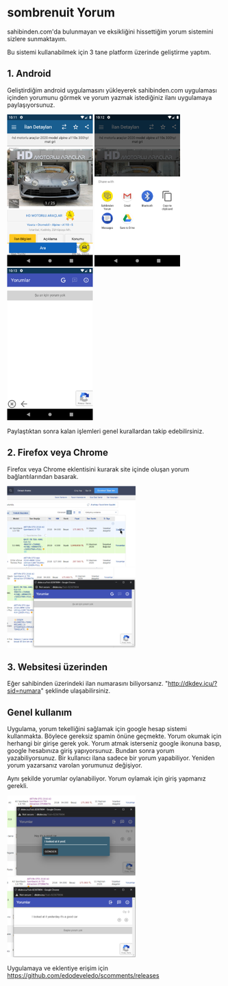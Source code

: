 # sombrenuit Yorum

sahibinden.com'da bulunmayan ve eksikliğini hissettiğim yorum sistemini sizlere sunmaktayım.

Bu sistemi kullanabilmek için 3 tane platform üzerinde geliştirme yaptım.

## 1. Android

Geliştirdiğim android uygulamasını yükleyerek sahibinden.com uygulaması içinden yorumunu görmek ve yorum yazmak istediğiniz ilanı uygulamaya paylaşıyorsunuz.

<img src="https://raw.githubusercontent.com/edodeveledo/scomments/master/ss1.png" width="200"> <img src="https://raw.githubusercontent.com/edodeveledo/scomments/master/ss2.png" width="200"> <img src="https://raw.githubusercontent.com/edodeveledo/scomments/master/ss3.png" width="200">

Paylaştıktan sonra kalan işlemleri genel kurallardan takip edebilirsiniz.

## 2. Firefox veya Chrome

Firefox veya Chrome eklentisini kurarak site içinde oluşan yorum bağlantılarından basarak.

<img src="https://raw.githubusercontent.com/edodeveledo/scomments/master/ssw.png" width="300"> <img src="https://raw.githubusercontent.com/edodeveledo/scomments/master/ssw2.png" width="300">

## 3. Websitesi üzerinden

Eğer sahibinden üzerindeki ilan numarasını biliyorsanız.
"http://dkdev.icu/?sid=numara" şeklinde ulaşabilirsiniz.

## Genel kullanım

Uygulama, yorum tekelliğini sağlamak için google hesap sistemi kullanmakta. Böylece gereksiz spamin önüne geçmekte. Yorum okumak için herhangi bir girişe gerek yok. Yorum atmak isterseniz google ikonuna basıp, google hesabınıza giriş yapıyorsunuz. Bundan sonra yorum yazabiliyorsunuz. Bir kullanıcı ilana sadece bir yorum yapabiliyor. Yeniden yorum yazarsanız varolan yorumunuz değişiyor.

Aynı şekilde yorumlar oylanabiliyor. Yorum oylamak için giriş yapmanız gerekli.

<img src="https://raw.githubusercontent.com/edodeveledo/scomments/master/ssw3.png" width="300"> <img src="https://raw.githubusercontent.com/edodeveledo/scomments/master/ssw4.png" width="300">

Uygulamaya ve eklentiye erişim için
https://github.com/edodeveledo/scomments/releases

